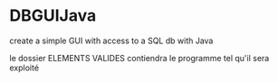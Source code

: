 # DBGUIJava
create a simple GUI with access to a SQL db with Java

le dossier ELEMENTS VALIDES contiendra le programme tel qu'il sera exploité
